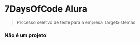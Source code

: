 # 7DaysOfCode Alura

> Processo seletivo de teste para a empresa TargetSistemas

### Não é um projeto!




